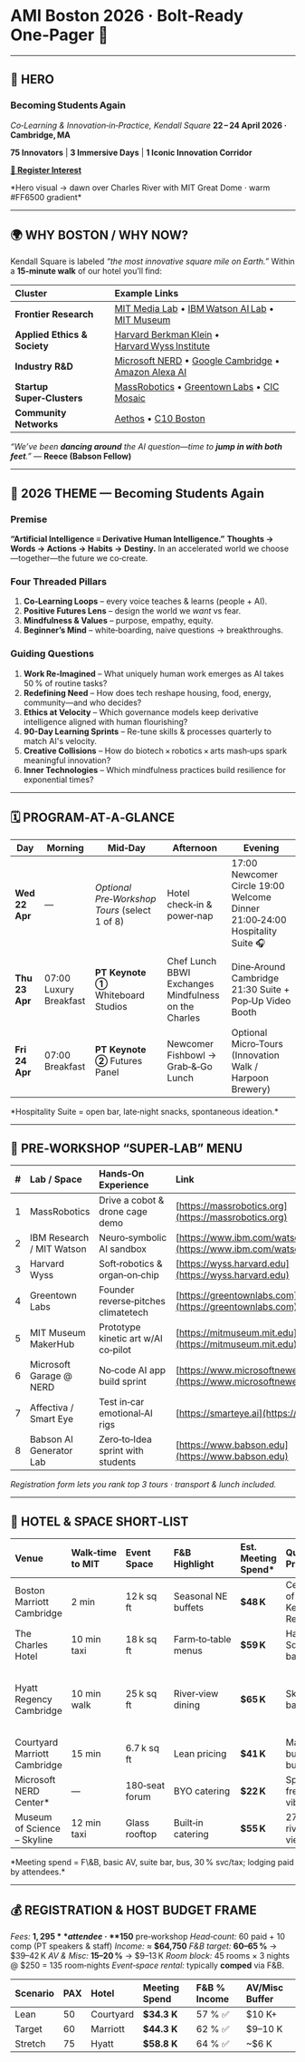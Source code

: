 # AMI Boston 2026 · Bolt‑Ready One‑Pager 📜

---

## 🎯 HERO

### **Becoming Students Again**

*Co‑Learning & Innovation‑in‑Practice, Kendall Square* **22 – 24 April 2026  ·  Cambridge, MA**

**75 Innovators**  |  **3 Immersive Days**  |  **1 Iconic Innovation Corridor**

[**🔗 Register Interest**](#register)

\*Hero visual → dawn over Charles River with MIT Great Dome · warm \#FF6500 gradient\*

---

## 🌍 WHY BOSTON / WHY NOW?

Kendall Square is labeled *“the most innovative square mile on Earth.”* Within a **15‑minute walk** of our hotel you’ll find:

| Cluster | Example Links |
| :---- | :---- |
| **Frontier Research** | [MIT Media Lab](https://www.media.mit.edu) • [IBM Watson AI Lab](https://www.ibm.com/watson/mit/) • [MIT Museum](https://mitmuseum.mit.edu) |
| **Applied Ethics & Society** | [Harvard Berkman Klein](https://cyber.harvard.edu) • [Harvard Wyss Institute](https://wyss.harvard.edu) |
| **Industry R\&D** | [Microsoft NERD](https://www.microsoftnewengland.com) • [Google Cambridge](https://careers.google.com/locations/cambridge/) • [Amazon Alexa AI](https://www.aboutamazon.com) |
| **Startup Super‑Clusters** | [MassRobotics](https://massrobotics.org) • [Greentown Labs](https://greentownlabs.com) • [CIC Mosaic](https://cic.com/boston) |
| **Community Networks** | [Aethos](https://www.liveaethos.com) • [C10 Boston](https://www.thec10.com) |

*“We’ve been **dancing around** the AI question—time to **jump in with both feet**.”* — **Reece (Babson Fellow)**

---

## 🧠 2026 THEME  — **Becoming Students Again**

### Premise

**“Artificial Intelligence ≡ Derivative Human Intelligence.”** **Thoughts → Words → Actions → Habits → Destiny.**  In an accelerated world we choose—together—the future we co‑create.

### Four Threaded Pillars

1. **Co‑Learning Loops** – every voice teaches & learns (people \+ AI).  
2. **Positive Futures Lens** – design the world we *want* vs fear.  
3. **Mindfulness & Values** – purpose, empathy, equity.  
4. **Beginner’s Mind** – white‑boarding, naive questions → breakthroughs.

### Guiding Questions

1. **Work Re‑Imagined** – What uniquely human work emerges as AI takes 50 % of routine tasks?  
2. **Redefining Need** – How does tech reshape housing, food, energy, community—and who decides?  
3. **Ethics at Velocity** – Which governance models keep derivative intelligence aligned with human flourishing?  
4. **90-Day Learning Sprints** – Re-tune skills & processes quarterly to match AI's velocity.  
5. **Creative Collisions** – How do biotech × robotics × arts mash‑ups spark meaningful innovation?  
6. **Inner Technologies** – Which mindfulness practices build resilience for exponential times?

---

## 🗓 PROGRAM‑AT‑A‑GLANCE

| Day | Morning | Mid‑Day | Afternoon | Evening |
| ----- | ----- | ----- | ----- | ----- |
| **Wed 22 Apr** | — | *Optional Pre‑Workshop Tours* (select 1 of 8\) | Hotel check‑in & power‑nap | 17:00 Newcomer Circle 19:00 Welcome Dinner 21:00‑24:00 Hospitality Suite 🎧 |
| **Thu 23 Apr** | 07:00 Luxury Breakfast | **PT Keynote ①** Whiteboard Studios | Chef Lunch BBWI Exchanges Mindfulness on the Charles | Dine‑Around Cambridge 21:30 Suite \+ Pop‑Up Video Booth |
| **Fri 24 Apr** | 07:00 Breakfast | **PT Keynote ②** Futures Panel | Newcomer Fishbowl → Grab‑&‑Go Lunch | Optional Micro‑Tours (Innovation Walk / Harpoon Brewery) |

\*Hospitality Suite \= open bar, late‑night snacks, spontaneous ideation.\*

---

## 🔬 PRE‑WORKSHOP “SUPER‑LAB” MENU

| \# | Lab / Space | Hands‑On Experience | Link | Distance |
| :---- | :---- | :---- | :---- | :---- |
| 1 | MassRobotics | Drive a cobot & drone cage demo | [https://massrobotics.org](https://massrobotics.org) | 15 min bus |
| 2 | IBM Research / MIT Watson | Neuro‑symbolic AI sandbox | [https://www.ibm.com/watson/mit/](https://www.ibm.com/watson/mit/) | 8 min walk |
| 3 | Harvard Wyss | Soft‑robotics & organ‑on‑chip | [https://wyss.harvard.edu](https://wyss.harvard.edu) | 10 min taxi |
| 4 | Greentown Labs | Founder reverse‑pitches climatetech | [https://greentownlabs.com](https://greentownlabs.com) | 2 mi shuttle |
| 5 | MIT Museum MakerHub | Prototype kinetic art w/AI co‑pilot | [https://mitmuseum.mit.edu](https://mitmuseum.mit.edu) | 5 min walk |
| 6 | Microsoft Garage @ NERD | No‑code AI app build sprint | [https://www.microsoftnewengland.com/garage/](https://www.microsoftnewengland.com/garage/) | 2 min walk |
| 7 | Affectiva / Smart Eye | Test in‑car emotional‑AI rigs | [https://smarteye.ai](https://smarteye.ai) | 6 min walk |
| 8 | Babson AI Generator Lab | Zero‑to‑Idea sprint with students | [https://www.babson.edu](https://www.babson.edu) | 40 min bus |

*Registration form lets you rank top 3 tours · transport & lunch included.*

---

## 🏨 HOTEL & SPACE SHORT‑LIST

| Venue | Walk‑time to MIT | Event Space | F\&B Highlight | Est. Meeting Spend\* | Quick Pros | Website |
| :---- | :---- | :---- | :---- | :---- | :---- | :---- |
| Boston Marriott Cambridge | 2 min | 12 k sq ft | Seasonal NE buffets | **$48 K** | Center of Kendall, Red Line | [https://www.marriott.com/boscb](https://www.marriott.com/boscb) |
| The Charles Hotel | 10 min taxi | 18 k sq ft | Farm‑to‑table menus | **$59 K** | Harvard Sq., jazz bar | [https://www.charleshotel.com](https://www.charleshotel.com) |
| Hyatt Regency Cambridge | 10 min walk | 25 k sq ft | River‑view dining | **$65 K** | Skyline ballroom | [https://www.hyatt.com/en-US/hotel/massachusetts/hyatt-regency-boston-cambridge/bosrc](https://www.hyatt.com/en-US/hotel/massachusetts/hyatt-regency-boston-cambridge/bosrc) |
| Courtyard Marriott Cambridge | 15 min | 6.7 k sq ft | Lean pricing | **$41 K** | Max budget buffer | [https://www.marriott.com/boscy](https://www.marriott.com/boscy) |
| Microsoft NERD Center\* | — | 180‑seat forum | BYO catering | **$22 K** | Space free; lab vibe | [https://www.microsoftnewengland.com](https://www.microsoftnewengland.com) |
| Museum of Science – Skyline | 12 min taxi | Glass rooftop | Built‑in catering | **$55 K** | 270° river views | [https://www.mos.org](https://www.mos.org) |

\*Meeting spend \= F\\\&B, basic AV, suite bar, bus, 30 % svc/tax; lodging paid by attendees.\*

---

## 💰 REGISTRATION & HOST BUDGET FRAME

*Fees:* **$1,295** attendee · **$150** pre‑workshop *Head‑count:* 60 paid \+ 10 comp (PT speakers & staff) *Income:* ≈ **$64,750** *F\&B target:* **60–65 %** → $39–42 K *AV & Misc:* **15–20 %** → $9–13 K *Room block:* 45 rooms × 3 nights @ $250 \= 135 room‑nights *Event‑space rental:* typically **comped** via F\&B.

| Scenario | PAX | Hotel | Meeting Spend | F\&B % Income | AV/Misc Buffer |
| :---- | :---- | :---- | :---- | :---- | :---- |
| Lean | 50 | Courtyard | **$34.3 K** | 57 % ✅ | $10 K+ |
| Target | 60 | Marriott | **$44.3 K** | 62 % ✅ | $9–10 K |
| Stretch | 75 | Hyatt | **$58.8 K** | 64 % ✅ | \~$6 K |
